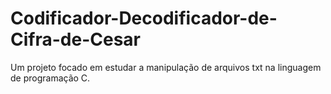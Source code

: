 # Codificador-Decodificador-de-Cifra-de-Cesar
Um projeto focado em estudar a manipulação de arquivos txt na linguagem de programação C.
